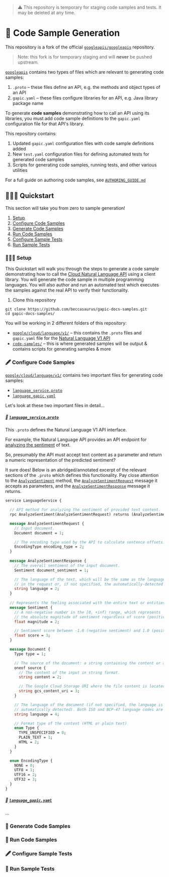 > ⚠️ This repository is temporary for staging code samples and tests. It may be deleted at any time.

# 🦇 Code Sample Generation

[googleapis]: https://github.com/googleapis/googleapis

This repository is a fork of the official [`googleapis/googleapis`][googleapis] repository.

> Note: this fork is for temporary staging and will **never** be pushed upstream.

[`googleapis`][googleapis] contains two types of files which are relevant to generating code samples:

 1. `.proto` – these files define an API, e.g. the methods and object types of an API
 2. `gapic.yaml` – these files configure libraries for an API, e.g. Java library package name

To generate **code samples** demonstrating how to call an API using its libraries,
you must add code sample definitions to the `gapic.yaml` configuration file for that API's library.

This repository contains:

 1. Updated `gapic.yaml` configuration files with code sample definitions added
 2. New `test.yaml` configuration files for defining automated tests for generated code samples
 3. Scripts for generating code samples, running tests, and other various utilities

For a full guide on authoring code samples, see [`AUTHORING_GUIDE.md`](AUTHORING_GUIDE.md)

## 🏃🏼‍♀️ Quickstart

This section will take you from zero to sample generation!

 1. [Setup](/)
 1. [Configure Code Samples](/)
 1. [Generate Code Samples](/)
 1. [Run Code Samples](/)
 1. [Configure Sample Tests](/)
 1. [Run Sample Tests](/)
 
### 👩🏼‍💻 Setup

This Quickstart will walk you through the steps to generate a code sample demonstrating how to call the [Cloud Natural Language API][Natural Language] using a client library. You will generate the code sample in multiple programming languages. You will also author and run an automated test which executes the samples against the real API to verify their functionality.

1. Clone this repository

```
git clone https://github.com/beccasaurus/gapic-docs-samples.git
cd gapic-docs-samples/
```

You will be working in 2 different folders of this repository:

 - [`google/cloud/language/v1/`][Natural Language Dir] – this contains the `.proto` files and `gapic.yaml` file for the [Natural Language V1 API][Natural Language V1]
 - [`code-samples/`][Code Samples Dir] – this is where generated samples will be output & contains scripts for generating samples & more

### 🖋 Configure Code Samples

[`google/cloud/language/v1/`][Natural Language Dir] contains two important files for generating code samples:

 - [`language_service.proto`][language_proto]
 - [`language_gapic.yaml`][language_gapic]
 
Let's look at these two important files in detail...

##### 📝 [`language_service.proto`][language_proto]

This `.proto` defines the Natural Language V1 API interface.

For example, the Natural Language API provides an API endpoint for [analyzing the sentiment][Analyzing Sentiment] of text.

So, presumably the API must accept text content as a parameter and return a numeric representation of the predicted sentiment?

It sure does! Below is an abridged/annotated excerpt of the relevant sections of the `.proto` which defines this functionality. Pay close attention to the [`AnalyzeSentiment`][] method, the [`AnalyzeSentimentRequest`][] message it accepts as parameters, and the [`AnalyzeSentimentResponse`][] message it returns.

```proto
service LanguageService {

  // API method for analyzing the sentiment of provided text content.
  rpc AnalyzeSentiment(AnalyzeSentimentRequest) returns (AnalyzeSentimentResponse) { }

  message AnalyzeSentimentRequest {
    // Input document.
    Document document = 1;

    // The encoding type used by the API to calculate sentence offsets.
    EncodingType encoding_type = 2;
  }
  
  message AnalyzeSentimentResponse {
    // The overall sentiment of the input document.
    Sentiment document_sentiment = 1;

    // The language of the text, which will be the same as the language specified
    // in the request or, if not specified, the automatically-detected language.
    string language = 2;
  }
  
  // Represents the feeling associated with the entire text or entities in the text.
  message Sentiment {
    // A non-negative number in the [0, +inf) range, which represents
    // the absolute magnitude of sentiment regardless of score (positive or negative).
    float magnitude = 2;

    // Sentiment score between -1.0 (negative sentiment) and 1.0 (positive sentiment).
    float score = 3;
  }

  message Document {
    Type type = 1;

    // The source of the document: a string containing the content or a Google Cloud Storage URI.
    oneof source {
      // The content of the input in string format.
      string content = 2;

      // The Google Cloud Storage URI where the file content is located.
      string gcs_content_uri = 3;
    }

    // The language of the document (if not specified, the language is
    // automatically detected). Both ISO and BCP-47 language codes are accepted.
    string language = 4;

    // Format type of the content (HTML or plain text)
    enum Type {
      TYPE_UNSPECIFIED = 0;
      PLAIN_TEXT = 1;
      HTML = 2;
    }
  }

  enum EncodingType {
    NONE = 0;
    UTF8 = 1;
    UTF16 = 2;
    UTF32 = 3;
  }
}
```



##### 📝 [`language_gapic.yaml`][language_gapic]

...

### 🤖 Generate Code Samples

### 🚗 Run Code Samples

### 🖋 Configure Sample Tests

### 🚗 Run Sample Tests

[language_gapic]: https://github.com/beccasaurus/gapic-docs-samples/blob/master/google/cloud/language/v1/language_gapic.yaml
[language_proto]: https://github.com/beccasaurus/gapic-docs-samples/blob/master/google/cloud/language/v1/language_service.proto

[Code Samples Dir]: https://github.com/beccasaurus/gapic-docs-samples/tree/master/code-samples
[Natural Language Dir]: https://github.com/beccasaurus/gapic-docs-samples/tree/master/google/cloud/language/v1
[Natural Language]: https://cloud.google.com/natural-language/docs/
[Natural Language V1]: https://cloud.google.com/natural-language/docs/reference/rpc/google.cloud.language.v1

[Analyzing Sentiment]: https://cloud.google.com/natural-language/docs/analyzing-sentiment#language-sentiment-string-python

[`AnalyzeSentiment`]: https://cloud.google.com/natural-language/docs/reference/rpc/google.cloud.language.v1#google.cloud.language.v1.LanguageService.AnalyzeSentiment
[`AnalyzeSentimentRequest`]: https://cloud.google.com/natural-language/docs/reference/rpc/google.cloud.language.v1#google.cloud.language.v1.AnalyzeSentimentRequest
[`AnalyzeSentimentResponse`]: https://cloud.google.com/natural-language/docs/reference/rpc/google.cloud.language.v1#google.cloud.language.v1.AnalyzeSentimentResponse
